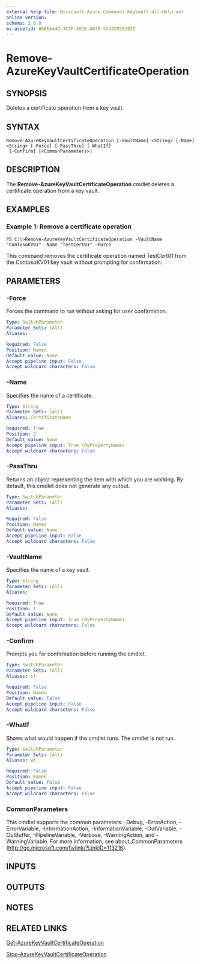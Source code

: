 ```yaml
---
external help file: Microsoft.Azure.Commands.KeyVault.dll-Help.xml
online version: 
schema: 2.0.0
ms.assetid: 86BFA44D-3C3F-491E-A830-5C42C059191D
---
```


# Remove-AzureKeyVaultCertificateOperation

## SYNOPSIS
Deletes a certificate operation from a key vault.

## SYNTAX

```
Remove-AzureKeyVaultCertificateOperation [-VaultName] <String> [-Name] <String> [-Force] [-PassThru] [-WhatIf]
 [-Confirm] [<CommonParameters>]
```

## DESCRIPTION
The **Remove-AzureKeyVaultCertificateOperation** cmdlet deletes a certificate operation from a key vault.

## EXAMPLES

### Example 1: Remove a certificate operation
```
PS C:\>Remove-AzureKeyVaultCertificateOperation -VaultName "ContosoKV01" -Name "TestCert01" -Force
```

This command removes the certificate operation named TestCert01 from the ContosoKV01 key vault without prompting for confirmation.

## PARAMETERS

### -Force
Forces the command to run without asking for user confirmation.

```yaml
Type: SwitchParameter
Parameter Sets: (All)
Aliases:

Required: False
Position: Named
Default value: None
Accept pipeline input: False
Accept wildcard characters: False
```

### -Name
Specifies the name of a certificate.

```yaml
Type: String
Parameter Sets: (All)
Aliases: CertificateName

Required: True
Position: 2
Default value: None
Accept pipeline input: True (ByPropertyName)
Accept wildcard characters: False
```

### -PassThru
Returns an object representing the item with which you are working.
By default, this cmdlet does not generate any output.

```yaml
Type: SwitchParameter
Parameter Sets: (All)
Aliases:

Required: False
Position: Named
Default value: None
Accept pipeline input: False
Accept wildcard characters: False
```

### -VaultName
Specifies the name of a key vault.

```yaml
Type: String
Parameter Sets: (All)
Aliases:

Required: True
Position: 1
Default value: None
Accept pipeline input: True (ByPropertyName)
Accept wildcard characters: False
```

### -Confirm
Prompts you for confirmation before running the cmdlet.

```yaml
Type: SwitchParameter
Parameter Sets: (All)
Aliases: cf

Required: False
Position: Named
Default value: False
Accept pipeline input: False
Accept wildcard characters: False
```

### -WhatIf
Shows what would happen if the cmdlet runs.
The cmdlet is not run.

```yaml
Type: SwitchParameter
Parameter Sets: (All)
Aliases: wi

Required: False
Position: Named
Default value: False
Accept pipeline input: False
Accept wildcard characters: False
```

### CommonParameters
This cmdlet supports the common parameters: -Debug, -ErrorAction, -ErrorVariable, -InformationAction, -InformationVariable, -OutVariable, -OutBuffer, -PipelineVariable, -Verbose, -WarningAction, and -WarningVariable. For more information, see about_CommonParameters (http://go.microsoft.com/fwlink/?LinkID=113216).

## INPUTS

## OUTPUTS

## NOTES

## RELATED LINKS

[Get-AzureKeyVaultCertificateOperation](./Get-AzureKeyVaultCertificateOperation.md)

[Stop-AzureKeyVaultCertificateOperation](./Stop-AzureKeyVaultCertificateOperation.md)
